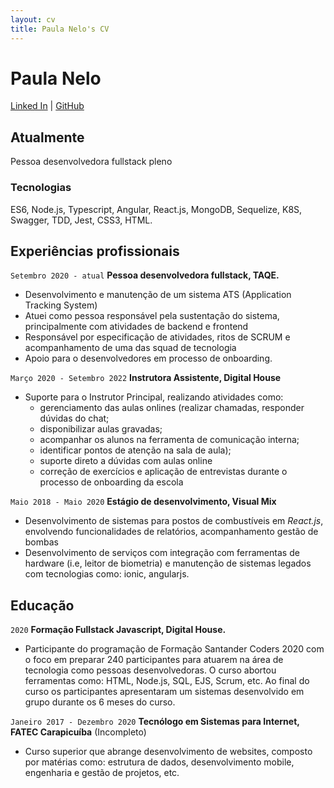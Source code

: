 ```yaml
---
layout: cv
title: Paula Nelo's CV
---
```

# Paula Nelo

<div id="webaddress">
<a href="https://www.linkedin.com/in/paula-nelo">Linked In</a>
| <a href="https://github.com/paulanelo">GitHub</a>
</div>

## Atualmente

Pessoa desenvolvedora fullstack pleno

### Tecnologias

ES6, Node.js, Typescript, Angular, React.js, MongoDB, Sequelize, K8S, Swagger, TDD, Jest, CSS3, HTML.

## Experiências profissionais

`Setembro 2020 - atual`
__Pessoa desenvolvedora fullstack, TAQE.__

- Desenvolvimento e manutenção de um sistema ATS (Application Tracking System)
- Atuei como pessoa responsável pela sustentação do sistema, principalmente com atividades de backend e frontend
- Responsável por especificação de atividades, ritos de SCRUM e acompanhamento de uma das squad de tecnologia
- Apoio para o desenvolvedores em processo de onboarding.

`Março 2020 - Setembro 2022`
__Instrutora Assistente, Digital House__

- Suporte para o Instrutor Principal, realizando atividades como:
  - gerenciamento das aulas onlines (realizar chamadas, responder dúvidas do chat;
  - disponibilizar aulas gravadas;
  - acompanhar os alunos na ferramenta de comunicação interna;
  - identificar pontos de atenção na sala de aula);
  - suporte direto a dúvidas com aulas online
  - correção de exercícios e aplicação de entrevistas durante o processo de onboarding da escola

`Maio 2018 - Maio 2020`
__Estágio de desenvolvimento, Visual Mix__

- Desenvolvimento de sistemas para postos de combustíveis em *React.js*, envolvendo funcionalidades de relatórios, acompanhamento gestão de bombas
- Desenvolvimento de serviços com integração com ferramentas de hardware (i.e, leitor de biometria) e manutenção de sistemas legados com tecnologias como: ionic, angularjs.

## Educação

`2020`
__Formação Fullstack Javascript, Digital House.__

- Participante do programação de Formação Santander Coders 2020 com o foco em preparar 240 participantes para atuarem na área de tecnologia como pessoas desenvolvedoras. O curso abortou ferramentas como: HTML, Node.js, SQL, EJS, Scrum, etc. Ao final do curso os participantes apresentaram um sistemas desenvolvido em grupo durante os 6 meses do curso.

`Janeiro 2017 - Dezembro 2020`
__Tecnólogo em Sistemas para Internet, FATEC Carapicuíba__ (Incompleto)

- Curso superior que abrange desenvolvimento de websites, composto por matérias como: estrutura de dados, desenvolvimento mobile, engenharia e gestão de projetos, etc.
